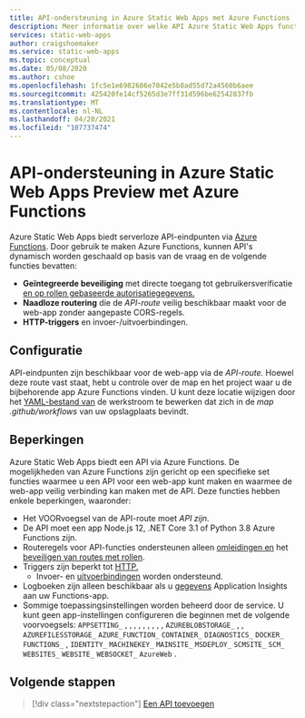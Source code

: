```yaml
---
title: API-ondersteuning in Azure Static Web Apps met Azure Functions
description: Meer informatie over welke API Azure Static Web Apps functies worden ondersteund
services: static-web-apps
author: craigshoemaker
ms.service: static-web-apps
ms.topic: conceptual
ms.date: 05/08/2020
ms.author: cshoe
ms.openlocfilehash: 1fc5e1e6982686e7042e5b8ad55d72a4560b6aee
ms.sourcegitcommit: 425420fe14cf5265d3e7ff31d596be62542837fb
ms.translationtype: MT
ms.contentlocale: nl-NL
ms.lasthandoff: 04/20/2021
ms.locfileid: "107737474"
---
```

# <a name="api-support-in-azure-static-web-apps-preview-with-azure-functions"></a>API-ondersteuning in Azure Static Web Apps Preview met Azure Functions

Azure Static Web Apps biedt serverloze API-eindpunten via [Azure Functions](../azure-functions/functions-overview.md). Door gebruik te maken Azure Functions, kunnen API's dynamisch worden geschaald op basis van de vraag en de volgende functies bevatten:

- **Geïntegreerde beveiliging** met directe toegang tot gebruikersverificatie [en op rollen gebaseerde autorisatiegegevens.](user-information.md)
- **Naadloze routering** die de _API-route_ veilig beschikbaar maakt voor de web-app zonder aangepaste CORS-regels.
- **HTTP-triggers** en invoer-/uitvoerbindingen.

## <a name="configuration"></a>Configuratie

API-eindpunten zijn beschikbaar voor de web-app via de _API-route._ Hoewel deze route vast staat, hebt u controle over de map en het project waar u de bijbehorende app Azure Functions vinden. U kunt deze locatie wijzigen door het [YAML-bestand van](github-actions-workflow.md#build-and-deploy) de werkstroom te bewerken dat zich in de _map .github/workflows_ van uw opslagplaats bevindt.

## <a name="constraints"></a>Beperkingen

Azure Static Web Apps biedt een API via Azure Functions. De mogelijkheden van Azure Functions zijn gericht op een specifieke set functies waarmee u een API voor een web-app kunt maken en waarmee de web-app veilig verbinding kan maken met de API. Deze functies hebben enkele beperkingen, waaronder:

- Het VOORvoegsel van de API-route moet _API zijn._
- De API moet een app Node.js 12, .NET Core 3.1 of Python 3.8 Azure Functions zijn.
- Routeregels voor API-functies ondersteunen alleen [omleidingen en](routes.md#redirects) het [beveiligen van routes met rollen](routes.md#securing-routes-with-roles).
- Triggers zijn beperkt tot [HTTP.](../azure-functions/functions-bindings-http-webhook.md)
  - Invoer- en [uitvoerbindingen](../azure-functions/functions-triggers-bindings.md#supported-bindings) worden ondersteund.
- Logboeken zijn alleen beschikbaar als u [gegevens](../azure-functions/functions-monitoring.md) Application Insights aan uw Functions-app.
- Sommige toepassingsinstellingen worden beheerd door de service. U kunt geen app-instellingen configureren die beginnen met de volgende voorvoegsels: `APPSETTING_` , , , , , , , , , `AZUREBLOBSTORAGE_` , , `AZUREFILESSTORAGE_` `AZURE_FUNCTION_` `CONTAINER_` `DIAGNOSTICS_` `DOCKER_` `FUNCTIONS_` , `IDENTITY_` `MACHINEKEY_` `MAINSITE_` `MSDEPLOY_` `SCMSITE_` `SCM_` `WEBSITES_` `WEBSITE_` `WEBSOCKET_` `AzureWeb` .

## <a name="next-steps"></a>Volgende stappen

> [!div class="nextstepaction"]
> [Een API toevoegen](add-api.md)
